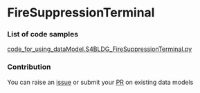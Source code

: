 # FireSuppressionTerminal

### List of code samples 

<!-- 50-List of code -->

<!-- [code entry](link) -->
[code_for_using_dataModel.S4BLDG_FireSuppressionTerminal.py](https://github.com/smart-data-models/dataModel.S4BLDG/blob/master/FireSuppressionTerminal/code/code_for_using_dataModel.S4BLDG_FireSuppressionTerminal.py)


<!-- /50-List of code -->

### Contribution
You can raise an [issue](https://github.com/smart-data-models/dataModel.S4BLDG/issues) or submit your [PR](https://github.com/smart-data-models/dataModel.S4BLDG/pulls) on existing data models
